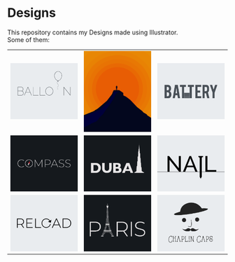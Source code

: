 # Designs
This repository contains my Designs made using Illustrator.<br>
Some of them:<br>
<table>
<tr><td><img src="./2020-11/png/22.11.2020.png"></td><td><img src="./2020-11/png/15.11.2020.png"></td><td><img src="./2020-11/png/28.11.2020.png"></td></tr>
<tr><td><img src="./2020-12/png/12.12.2020.png"></td><td><img src="./2020-12/png/14.12.2020.png"></td><td><img src="./2020-11/png/24.11.2020.png"></td></tr>
<tr><td><img src="./2020-11/png/25.11.2020.png"></td><td><img src="./2020-12/png/18.12.2020.png"></td><td><img src="./2020-11/png/18.11.2020.png"></td></tr>
</table>
